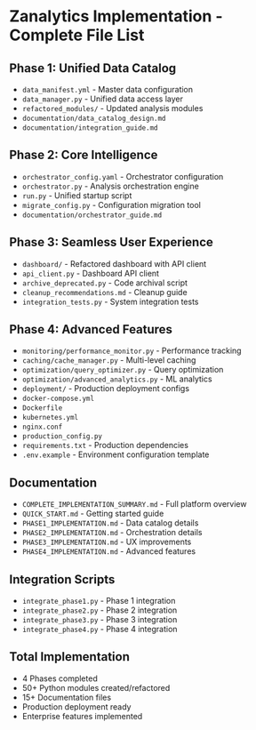 # Zanalytics Implementation - Complete File List

## Phase 1: Unified Data Catalog

- `data_manifest.yml` - Master data configuration
- `data_manager.py` - Unified data access layer
- `refactored_modules/` - Updated analysis modules
- `documentation/data_catalog_design.md`
- `documentation/integration_guide.md`

## Phase 2: Core Intelligence

- `orchestrator_config.yaml` - Orchestrator configuration
- `orchestrator.py` - Analysis orchestration engine
- `run.py` - Unified startup script
- `migrate_config.py` - Configuration migration tool
- `documentation/orchestrator_guide.md`

## Phase 3: Seamless User Experience

- `dashboard/` - Refactored dashboard with API client
- `api_client.py` - Dashboard API client
- `archive_deprecated.py` - Code archival script
- `cleanup_recommendations.md` - Cleanup guide
- `integration_tests.py` - System integration tests

## Phase 4: Advanced Features

- `monitoring/performance_monitor.py` - Performance tracking
- `caching/cache_manager.py` - Multi-level caching
- `optimization/query_optimizer.py` - Query optimization
- `optimization/advanced_analytics.py` - ML analytics
- `deployment/` - Production deployment configs
- `docker-compose.yml`
- `Dockerfile`
- `kubernetes.yml`
- `nginx.conf`
- `production_config.py`
- `requirements.txt` - Production dependencies
- `.env.example` - Environment configuration template

## Documentation

- `COMPLETE_IMPLEMENTATION_SUMMARY.md` - Full platform overview
- `QUICK_START.md` - Getting started guide
- `PHASE1_IMPLEMENTATION.md` - Data catalog details
- `PHASE2_IMPLEMENTATION.md` - Orchestration details
- `PHASE3_IMPLEMENTATION.md` - UX improvements
- `PHASE4_IMPLEMENTATION.md` - Advanced features

## Integration Scripts

- `integrate_phase1.py` - Phase 1 integration
- `integrate_phase2.py` - Phase 2 integration
- `integrate_phase3.py` - Phase 3 integration
- `integrate_phase4.py` - Phase 4 integration

## Total Implementation

- 4 Phases completed
- 50+ Python modules created/refactored
- 15+ Documentation files
- Production deployment ready
- Enterprise features implemented
